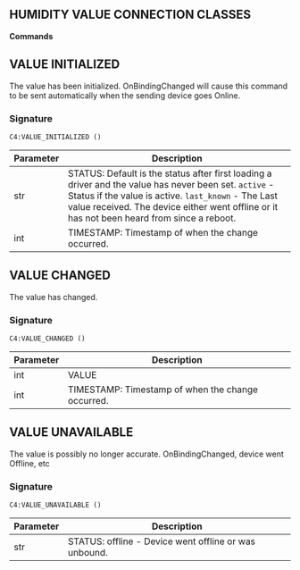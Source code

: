 ## HUMIDITY VALUE CONNECTION CLASSES

**Commands**

## VALUE INITIALIZED
The value has been initialized. OnBindingChanged will cause this command to be sent automatically when the sending device goes Online.

### Signature

`C4:VALUE_INITIALIZED ()`


| Parameter | Description |
| --- | --- |
| str | STATUS: Default is the status after first loading a driver and the value has never been set. `active` - Status if the value is active. `last_known` - The Last value received. The device either went offline or it has not been heard from since a reboot. |
| int | TIMESTAMP:  Timestamp of when the change occurred. |




## VALUE CHANGED
The value has changed.

### Signature

`C4:VALUE_CHANGED ()`


| Parameter | Description |
| --- | --- |
| int | VALUE |
| int | TIMESTAMP:  Timestamp of when the change occurred. |




## VALUE UNAVAILABLE
The value is possibly no longer accurate. OnBindingChanged, device went Offline, etc

### Signature

`C4:VALUE_UNAVAILABLE ()`


| Parameter | Description |
| --- | --- |
| str | STATUS: offline - Device went offline or was unbound. |